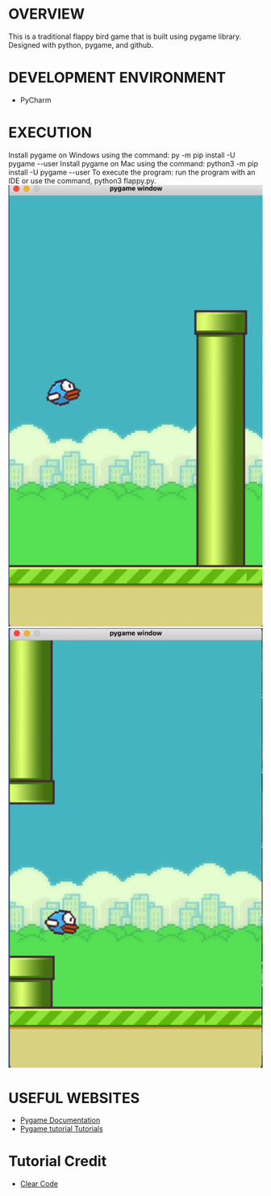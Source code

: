 # OVERVIEW
This is a traditional flappy bird game that is built using pygame library. Designed with python, pygame, and github.

# DEVELOPMENT ENVIRONMENT
* PyCharm


# EXECUTION
Install pygame on Windows using the command: py -m pip install -U pygame --user
Install pygame on Mac using the command: python3 -m pip install -U pygame --user
To execute the program: run the program with an IDE or use the command, python3 flappy.py.
![Program screenshot showing the output](flappy1.png)
![Program screenshot showing the output](flappy2.png)

# USEFUL WEBSITES
* [Pygame Documentation](https://www.pygame.org/docs/)
* [Pygame tutorial Tutorials](https://realpython.com/pygame-a-primer/)


# Tutorial Credit
* [Clear Code](https://twitter.com/clear_coder)
